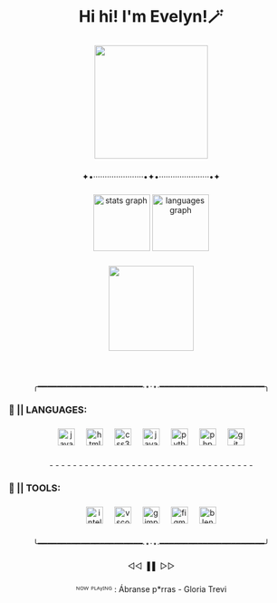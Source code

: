 <h1 align="center">Hi hi! I'm Evelyn!🪄</h1>

###

<div align="center">
  <img height="200" src="https://media1.giphy.com/media/4N3Mqhl8JRyYLapZgt/source.gif"  />
</div>

###

<p align="center">✦•······················•✦•······················•✦</p>

###

<div align="center">
  <img src="https://github-readme-stats.vercel.app/api?username=EvelynSherlyn&hide_title=false&hide_rank=true&show_icons=true&include_all_commits=true&count_private=true&disable_animations=false&theme=dracula&locale=en&hide_border=false&custom_title=Stats" height="100" alt="stats graph"  />
  <img src="https://github-readme-stats.vercel.app/api/top-langs?username=EvelynSherlyn&locale=en&hide_title=true&layout=compact&card_width=320&langs_count=10&theme=dracula&hide_border=false" height="100" alt="languages graph"  />
</div>

###

<div align="center">
  <img height="150" src="https://i.ibb.co/j9R0Wmp2/Justice.gif"  />
</div>

###

<br clear="both">

<p align="center">╭━━━━━━━━━━━━━━━━━━━━━━∙⋆⋅⋆∙━━━━━━━━━━━━━━━━━━━━━━╮</p>

###

<h3 align="left">🍋 || LANGUAGES:</h3>

###

<div align="center">
  <img src="https://cdn.jsdelivr.net/gh/devicons/devicon/icons/java/java-original.svg" height="30" alt="java logo"  />
  <img width="12" />
  <img src="https://cdn.jsdelivr.net/gh/devicons/devicon/icons/html5/html5-original.svg" height="30" alt="html5 logo"  />
  <img width="12" />
  <img src="https://cdn.jsdelivr.net/gh/devicons/devicon/icons/css3/css3-original.svg" height="30" alt="css3 logo"  />
  <img width="12" />
  <img src="https://cdn.jsdelivr.net/gh/devicons/devicon/icons/javascript/javascript-original.svg" height="30" alt="javascript logo"  />
  <img width="12" />
  <img src="https://cdn.jsdelivr.net/gh/devicons/devicon/icons/python/python-original.svg" height="30" alt="python logo"  />
  <img width="12" />
  <img src="https://cdn.jsdelivr.net/gh/devicons/devicon/icons/php/php-original.svg" height="30" alt="php logo"  />
  <img width="12" />
  <img src="https://cdn.jsdelivr.net/gh/devicons/devicon/icons/git/git-original.svg" height="30" alt="git logo"  />
</div>

###

<p align="center">- - - - - - - - - - - - - - - - - - - - - - - - - - - - - - - - - - -</p>

###

<h3 align="left">🍨 || TOOLS:</h3>

###

<div align="center">
  <img src="https://cdn.jsdelivr.net/gh/devicons/devicon/icons/intellij/intellij-original.svg" height="30" alt="intellij logo"  />
  <img width="12" />
  <img src="https://cdn.jsdelivr.net/gh/devicons/devicon/icons/vscode/vscode-original.svg" height="30" alt="vscode logo"  />
  <img width="12" />
  <img src="https://cdn.jsdelivr.net/gh/devicons/devicon/icons/gimp/gimp-original.svg" height="30" alt="gimp logo"  />
  <img width="12" />
  <img src="https://cdn.jsdelivr.net/gh/devicons/devicon/icons/figma/figma-original.svg" height="30" alt="figma logo"  />
  <img width="12" />
  <img src="https://cdn.jsdelivr.net/gh/devicons/devicon/icons/blender/blender-original.svg" height="30" alt="blender logo"  />
</div>

###

<p align="center">╰━━━━━━━━━━━━━━━━━━━━━━∙⋆⋅⋆∙━━━━━━━━━━━━━━━━━━━━━━╯</p>

###

<p align="center">◁◁ ▐ ▌ ▷▷</p>

###

<p align="center">ᴺᴼᵂ ᴾᴸᴬᵞᴵᴺᴳ : Ábranse p*rras - Gloria Trevi</p>

###
